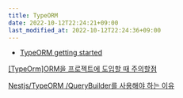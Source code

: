 ```yaml
---
title: TypeORM
date: 2022-10-12T22:24:21+09:00
last_modified_at: 2022-10-12T22:24:36+09:00
---
```


- [TypeORM getting started](TypeORM%20getting%20started.md)


[[TypeOrm]ORM을 프로젝트에 도입할 때 주의할점](https://itchallenger.tistory.com/494)

[Nestjs/TypeORM /QueryBuilder를 사용해야 하는 이유](https://velog.io/@fj2008/NestjsTypeORM-QueryBuilder%EB%A5%BC-%EC%82%AC%EC%9A%A9%ED%95%B4%EC%95%BC-%ED%95%98%EB%8A%94-%EC%9D%B4%EC%9C%A0)